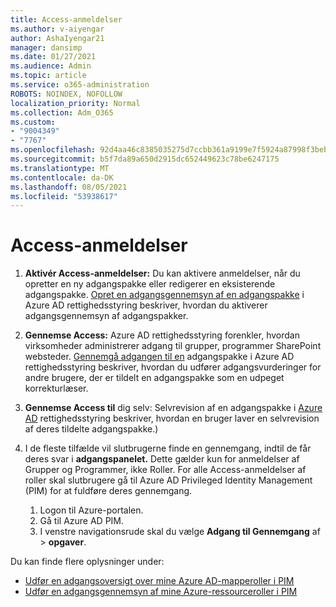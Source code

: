 ```yaml
---
title: Access-anmeldelser
ms.author: v-aiyengar
author: AshaIyengar21
manager: dansimp
ms.date: 01/27/2021
ms.audience: Admin
ms.topic: article
ms.service: o365-administration
ROBOTS: NOINDEX, NOFOLLOW
localization_priority: Normal
ms.collection: Adm_O365
ms.custom:
- "9004349"
- "7767"
ms.openlocfilehash: 92d4aa46c8385035275d7ccbb361a9199e7f5924a87998f3beba32a2b02bbcc9
ms.sourcegitcommit: b5f7da89a650d2915dc652449623c78be6247175
ms.translationtype: MT
ms.contentlocale: da-DK
ms.lasthandoff: 08/05/2021
ms.locfileid: "53938617"
---
```

# <a name="access-reviews"></a>Access-anmeldelser

1. **Aktivér Access-anmeldelser:** Du kan aktivere anmeldelser, når du opretter en ny adgangspakke eller redigerer en eksisterende adgangspakke. [Opret en adgangsgennemsyn af en adgangspakke](https://docs.microsoft.com/azure/active-directory/governance/entitlement-management-access-reviews-create) i Azure AD rettighedsstyring beskriver, hvordan du aktiverer adgangsgennemsyn af adgangspakker.

1. **Gennemse Access:** Azure AD rettighedsstyring forenkler, hvordan virksomheder administrerer adgang til grupper, programmer SharePoint websteder. [Gennemgå adgangen til en](https://docs.microsoft.com/azure/active-directory/governance/entitlement-management-access-reviews-create) adgangspakke i Azure AD rettighedsstyring beskriver, hvordan du udfører adgangsvurderinger for andre brugere, der er tildelt en adgangspakke som en udpeget korrekturlæser.

1. **Gennemse Access til** dig selv: Selvrevision af en adgangspakke i [Azure AD](https://docs.microsoft.com/azure/active-directory/governance/entitlement-management-access-reviews-self-review) rettighedsstyring beskriver, hvordan en bruger laver en selvrevision af deres tildelte adgangspakke.)

1. I de fleste tilfælde vil slutbrugerne finde en gennemgang, indtil de får deres svar i **adgangspanelet.** Dette gælder kun for anmeldelser af Grupper og Programmer, ikke Roller. For alle Access-anmeldelser af roller skal slutbrugere gå til Azure AD Privileged Identity Management (PIM) for at fuldføre deres gennemgang.

    1. Logon til Azure-portalen.
    2. Gå til Azure AD PIM.
    3. I venstre navigationsrude skal du vælge **Adgang til Gennemgang** af  >  **opgaver**.
    
Du kan finde flere oplysninger under:

- [Udfør en adgangsoversigt over mine Azure AD-mapperoller i PIM ](https://docs.microsoft.com/azure/active-directory/privileged-identity-management/pim-how-to-perform-security-review/)
- [Udfør en adgangsgennemsyn af mine Azure-ressourceroller i PIM](https://docs.microsoft.com/azure/active-directory/privileged-identity-management/pim-resource-roles-perform-access-review/)